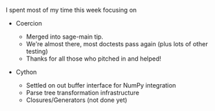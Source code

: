 I spent most of my time this week focusing on

 * Coercion
   * Merged into sage-main tip. 
   * We're almost there, most doctests pass again (plus lots of other testing)
   * Thanks for all those who pitched in and helped!

 * Cython
   * Settled on out buffer interface for NumPy integration
   * Parse tree transformation infrastructure
   * Closures/Generators (not done yet)
